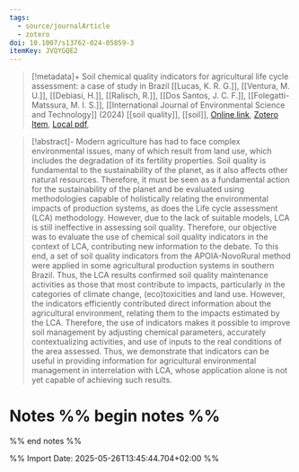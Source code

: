 ```yaml
---
tags:
  - source/journalArticle
  - zotero
doi: 10.1007/s13762-024-05859-3
itemKey: JVQYGQE2
---
```

>[!metadata]+
> Soil chemical quality indicators for agricultural life cycle assessment: a case of study in Brazil
> [[Lucas, K. R. G.]], [[Ventura, M. U.]], [[Debiasi, H.]], [[Ralisch, R.]], [[Dos Santos, J. C. F.]], [[Folegatti-Matssura, M. I. S.]], 
> [[International Journal of Environmental Science and Technology]] (2024)
> [[soil quality]], [[soil]], 
> [Online link](https://link.springer.com/10.1007/s13762-024-05859-3), [Zotero Item](zotero://select/library/items/JVQYGQE2), [Local pdf](file://C:/Users/aburg/Documents/references/zotero/storage/I5KIW46B/Lucas2024_Soilchemical.pdf), 

>[!abstract]-
>Modern agriculture has had to face complex environmental issues, many of which result from land use, which includes the degradation of its fertility properties. Soil quality is fundamental to the sustainability of the planet, as it also affects other natural resources. Therefore, it must be seen as a fundamental action for the sustainability of the planet and be evaluated using methodologies capable of holistically relating the environmental impacts of production systems, as does the Life cycle assessment (LCA) methodology. However, due to the lack of suitable models, LCA is still ineffective in assessing soil quality. Therefore, our objective was to evaluate the use of chemical soil quality indicators in the context of LCA, contributing new information to the debate. To this end, a set of soil quality indicators from the APOIA-NovoRural method were applied in some agricultural production systems in southern Brazil. Thus, the LCA results confirmed soil quality maintenance activities as those that most contribute to impacts, particularly in the categories of climate change, (eco)toxicities and land use. However, the indicators efficiently contributed direct information about the agricultural environment, relating them to the impacts estimated by the LCA. Therefore, the use of indicators makes it possible to improve soil management by adjusting chemical parameters, accurately contextualizing activities, and use of inputs to the real conditions of the area assessed. Thus, we demonstrate that indicators can be useful in providing information for agricultural environmental management in interrelation with LCA, whose application alone is not yet capable of achieving such results.

# Notes %% begin notes %%

%% end notes %%




%% Import Date: 2025-05-26T13:45:44.704+02:00 %%
